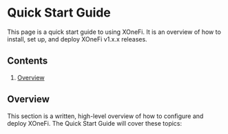 # Quick Start Guide

This page is a quick start guide to using XOneFi.
It is an overview of how to install, set up, and deploy XOneFi v1.x.x releases.


## Contents

1. [Overview](#overview)


## Overview

This section is a written, high-level overview of how to configure and deploy XOneFi.
The Quick Start Guide will cover these topics:


